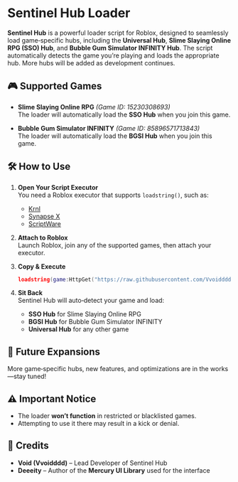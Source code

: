 # Sentinel Hub Loader

**Sentinel Hub** is a powerful loader script for Roblox, designed to seamlessly load game‑specific hubs, including the **Universal Hub**, **Slime Slaying Online RPG (SSO) Hub**, and **Bubble Gum Simulator INFINITY Hub**. The script automatically detects the game you’re playing and loads the appropriate hub. More hubs will be added as development continues.

## 🎮 Supported Games
- **Slime Slaying Online RPG** *(Game ID: 15230308693)*  
  The loader will automatically load the **SSO Hub** when you join this game.

- **Bubble Gum Simulator INFINITY** *(Game ID: 85896571713843)*  
  The loader will automatically load the **BGSI Hub** when you join this game.

## 🛠 How to Use

1. **Open Your Script Executor**  
   You need a Roblox executor that supports `loadstring()`, such as:
   - [Krnl](https://krnl.place)
   - [Synapse X](https://www.synapse.to)
   - [ScriptWare](https://www.scriptware.app)

2. **Attach to Roblox**  
   Launch Roblox, join any of the supported games, then attach your executor.

3. **Copy & Execute**  
   ```lua
   loadstring(game:HttpGet("https://raw.githubusercontent.com/Vvoidddd/Sentinel-Hub/refs/heads/main/Release/Loader.lua"))()
   ```

4. **Sit Back**  
   Sentinel Hub will auto‑detect your game and load:
   - **SSO Hub** for Slime Slaying Online RPG  
   - **BGSI Hub** for Bubble Gum Simulator INFINITY  
   - **Universal Hub** for any other game

## 🚀 Future Expansions
More game‑specific hubs, new features, and optimizations are in the works—stay tuned!

## ⚠️ Important Notice
- The loader **won’t function** in restricted or blacklisted games.  
- Attempting to use it there may result in a kick or denial.

## 💬 Credits
- **Void (Vvoidddd)** – Lead Developer of Sentinel Hub  
- **Deeeity** – Author of the **Mercury UI Library** used for the interface  
